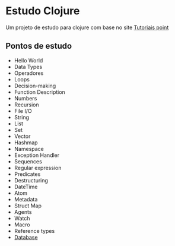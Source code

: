 # Estudo Clojure

Um projeto de estudo para clojure com base no site [Tutoriais point](https://www.tutorialspoint.com/clojure/)

## Pontos de estudo
* Hello World
* Data Types
* Operadores
* Loops
* Decision-making
* Function Description
* Numbers
* Recursion
* File I/O
* String
* List
* Set
* Vector
* Hashmap
* Namespace
* Exception Handler
* Sequences
* Regular expression
* Predicates
* Destructuring
* DateTime
* Atom
* Metadata
* Struct Map
* Agents
* Watch
* Macro
* Reference types
* [Database](https://www.tutorialspoint.com/clojure/clojure_databases.htm)